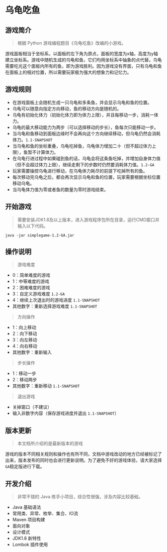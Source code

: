 # 乌龟吃鱼

## 游戏简介

> 根据 Python 游戏编程题目《乌龟吃鱼》改编的小游戏。

游戏面板相当于坐标系，以面板的左下角为原点，面板的宽度为x轴，高度为y轴建立坐标系。游戏中随机生成的乌龟和鱼，它们均用坐标系中抽象的点代替。乌龟需要吃光这个面板内所有的鱼，即为游戏胜利。因为游戏没有界面，只有乌龟和鱼在面板上的相对位置，所以需要玩家极为强大的想象力和记忆力。

## 游戏规则

* 在游戏面板上会随机生成一只乌龟和多条鱼，并会显示乌龟和鱼的位置。
* 乌龟可以随意向指定方向移动，鱼的移动方向是随机的。
* 乌龟有初始化体力（初始化体力即为体力上限），并且每移动一步，消耗一体力。
* 乌龟的最大移动能力为两步（可以选择移动的步长），鱼每次只能移动一步。
* 当乌龟和鱼移动到面板边缘时不会再向这个方向继续移动，但乌龟仍然会消耗体力。`1.1-SNAPSHOT`
* 当乌龟和鱼的坐标重叠，乌龟吃掉鱼，乌龟体力增加二十（但不超过体力上限），鱼暂不计算体力。
* 在乌龟行进过程中如果碰到鱼的话，乌龟会将这条鱼吃掉，并增加自身体力值（但不会超过体力上限），继续走剩下的步数时仍然要消耗体力值。`1.2-GA`
* 玩家需要操控乌龟进行移动，在乌龟体力耗尽的前提下吃掉所有的鱼。
* 每次移动完乌龟之后，都会再次显示乌龟和鱼的位置，玩家需要根据坐标位置移动乌龟。
* 当乌龟体力值为零或者鱼的数量为零时游戏结束。

## 开始游戏

> 需要安装JDK1.8及以上版本，进入游戏程序包所在目录，运行CMD窗口并输入以下代码。

```
java -jar simplegame-1.2-GA.jar
```

## 操作说明

> 游戏难度

* 0：简单难度的游戏
* 1：中等难度的游戏
* 2：困难难度的游戏
* 3：自定义游戏难度 `1.2-GA`
* 4：继续上次退出时的游戏进度 `1.1-SNAPSHOT`
* 其他数字：重新选择游戏难度 `1.1-SNAPSHOT`

> 方向操作

* 1：向上移动
* 2：向下移动
* 3：向左移动
* 4：向右移动
* 其他数字：重新输入

> 步长操作

* 1：移动一步
* 2：移动两步
* 其他数字：重新移动 `1.1-SNAPSHOT`

> 退出游戏

* 关掉窗口（不建议）
* 输入非数字内容（保存游戏进度并退出 `1.1-SNAPSHOT`）

## 版本更新

> 本文档所介绍的是最新版本的游戏

游戏的版本不同相关规则和操作也有所不同，文档中游戏改动的地方已经被标记了出来，版本发布的同时也会进行更新说明。为了避免不好的游戏体验，请大家选择`GA`稳定版进行下载。

## 开发介绍

> 非常不错的 Java 练手小项目，综合性很强，涉及内容比较基础。

* Java 基础语法
* 常用类、异常、枚举、集合、IO流
* Maven 项目构建
* 面向对象
* 设计模式
* JDK1.8 新特性
* Lombok 插件使用